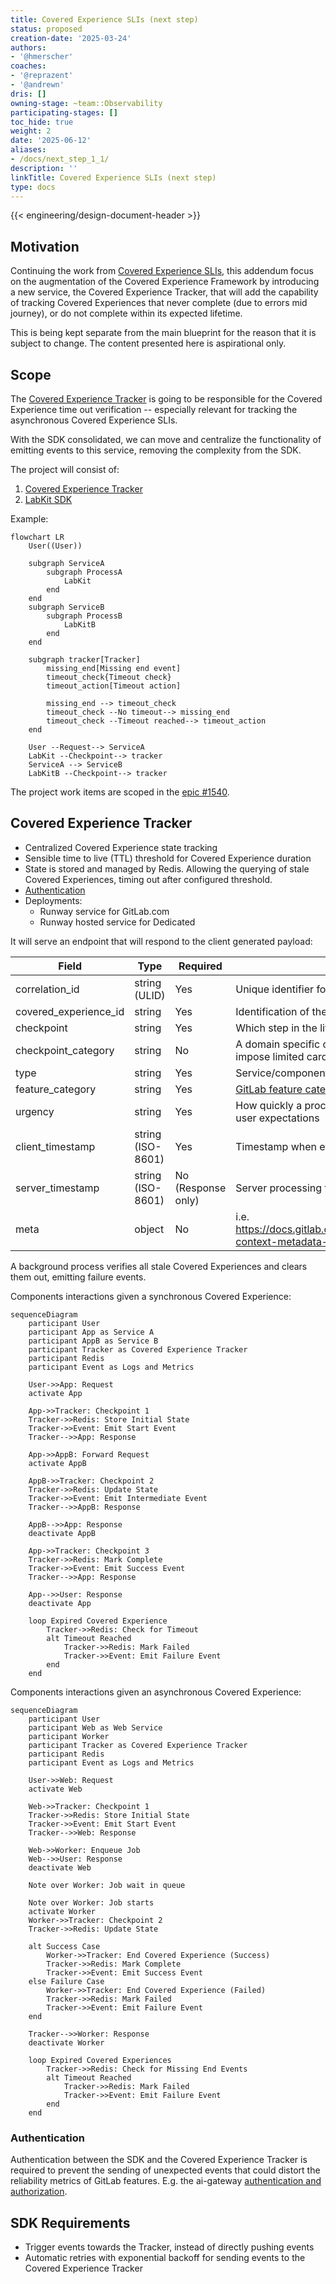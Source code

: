 ```yaml
---
title: Covered Experience SLIs (next step)
status: proposed
creation-date: '2025-03-24'
authors:
- '@hmerscher'
coaches:
- '@reprazent'
- '@andrewn'
dris: []
owning-stage: ~team::Observability
participating-stages: []
toc_hide: true
weight: 2
date: '2025-06-12'
aliases:
- /docs/next_step_1_1/
description: ''
linkTitle: Covered Experience SLIs (next step)
type: docs
---
```


<!-- vale gitlab.FutureTense = NO -->

<!-- This renders the design document header on the detail page, so don't remove it-->
{{< engineering/design-document-header >}}

## Motivation

Continuing the work from [Covered Experience SLIs](_index.md), this addendum focus on the augmentation of the Covered Experience Framework
by introducing a new service, the Covered Experience Tracker, that will add the capability of tracking Covered Experiences that
never complete (due to errors mid journey), or do not complete within its expected lifetime.

This is being kept separate from the main blueprint for the reason that it is subject to change. The content presented here is aspirational only.

## Scope

The [Covered Experience Tracker](#covered-experience-tracker) is going to be responsible for the Covered Experience time out verification --
especially relevant for tracking the asynchronous Covered Experience SLIs.

With the SDK consolidated, we can move and centralize the functionality of emitting events to this service, removing the complexity from the SDK.

The project will consist of:

1. [Covered Experience Tracker](#covered-experience-tracker)
2. [LabKit SDK](#sdk-requirements)

Example:

```mermaid
flowchart LR
    User((User))

    subgraph ServiceA
        subgraph ProcessA
            LabKit
        end
    end
    subgraph ServiceB
        subgraph ProcessB
            LabKitB
        end
    end

    subgraph tracker[Tracker]
        missing_end[Missing end event]
        timeout_check{Timeout check}
        timeout_action[Timeout action]

        missing_end --> timeout_check
        timeout_check --No timeout--> missing_end
        timeout_check --Timeout reached--> timeout_action
    end

    User --Request--> ServiceA
    LabKit --Checkpoint--> tracker
    ServiceA --> ServiceB
    LabKitB --Checkpoint--> tracker
```

The project work items are scoped in the [epic #1540](https://gitlab.com/groups/gitlab-com/gl-infra/-/epics/1540).

## Covered Experience Tracker

- Centralized Covered Experience state tracking
- Sensible time to live (TTL) threshold for Covered Experience duration
- State is stored and managed by Redis. Allowing the querying of stale Covered Experiences, timing out after configured threshold.
- [Authentication](#authentication)
- Deployments:
  - Runway service for GitLab.com
  - Runway hosted service for Dedicated

It will serve an endpoint that will respond to the client generated payload:

| Field                 | Type              | Required           | Description                                                                                                   | Example                            |
|-----------------------|-------------------|--------------------|---------------------------------------------------------------------------------------------------------------|------------------------------------|
| correlation_id        | string (ULID)     | Yes                | Unique identifier for the covered experience                                                                  | "01JP0EM7HB39WSJNR4662MYZ6V"       |
| covered_experience_id | string            | Yes                | Identification of the Covered Experience                                                                      | "http_request"                     |
| checkpoint            | string            | Yes                | Which step in the lifecycle                                                                                   | "start" \| "end" \| "intermediate" |
| checkpoint_category   | string            | No                 | A domain specific category for the checkpoint. TBD: impose limited cardinality.                               | "authorize"                        |
| type                  | string            | Yes                | Service/component generating the event                                                                        | "web", "database"                  |
| feature_category      | string            | Yes                | [GitLab feature category](https://docs.gitlab.com/development/feature_categorization/#feature-categorization) | "source_code_management"           |
| urgency               | string            | Yes                | How quickly a process needs to complete based on user expectations                                            | "sync_fast"                        |
| client_timestamp      | string (ISO-8601) | Yes                | Timestamp when event occurred                                                                                 | "2025-02-06T14:30:00Z"             |
| server_timestamp      | string (ISO-8601) | No (Response only) | Server processing timestamp                                                                                   | "2025-02-06T14:30:00.123Z"         |
| meta                  | object            | No                 | i.e. https://docs.gitlab.com/development/logging/#logging-context-metadata-through-rails-or-grape-requests    |                                    |

A background process verifies all stale Covered Experiences and clears them out, emitting failure events.

Components interactions given a synchronous Covered Experience:

```mermaid
sequenceDiagram
    participant User
    participant App as Service A
    participant AppB as Service B
    participant Tracker as Covered Experience Tracker
    participant Redis
    participant Event as Logs and Metrics

    User->>App: Request
    activate App

    App->>Tracker: Checkpoint 1
    Tracker->>Redis: Store Initial State
    Tracker->>Event: Emit Start Event
    Tracker-->>App: Response

    App->>AppB: Forward Request
    activate AppB

    AppB->>Tracker: Checkpoint 2
    Tracker->>Redis: Update State
    Tracker->>Event: Emit Intermediate Event
    Tracker-->>AppB: Response

    AppB-->>App: Response
    deactivate AppB

    App->>Tracker: Checkpoint 3
    Tracker->>Redis: Mark Complete
    Tracker->>Event: Emit Success Event
    Tracker-->>App: Response

    App-->>User: Response
    deactivate App

    loop Expired Covered Experience
        Tracker->>Redis: Check for Timeout
        alt Timeout Reached
            Tracker->>Redis: Mark Failed
            Tracker->>Event: Emit Failure Event
        end
    end
```

Components interactions given an asynchronous Covered Experience:

```mermaid
sequenceDiagram
    participant User
    participant Web as Web Service
    participant Worker
    participant Tracker as Covered Experience Tracker
    participant Redis
    participant Event as Logs and Metrics

    User->>Web: Request
    activate Web

    Web->>Tracker: Checkpoint 1
    Tracker->>Redis: Store Initial State
    Tracker->>Event: Emit Start Event
    Tracker-->>Web: Response

    Web->>Worker: Enqueue Job
    Web-->>User: Response
    deactivate Web

    Note over Worker: Job wait in queue

    Note over Worker: Job starts
    activate Worker
    Worker->>Tracker: Checkpoint 2
    Tracker->>Redis: Update State

    alt Success Case
        Worker->>Tracker: End Covered Experience (Success)
        Tracker->>Redis: Mark Complete
        Tracker->>Event: Emit Success Event
    else Failure Case
        Worker->>Tracker: End Covered Experience (Failed)
        Tracker->>Redis: Mark Failed
        Tracker->>Event: Emit Failure Event
    end

    Tracker-->>Worker: Response
    deactivate Worker

    loop Expired Covered Experiences
        Tracker->>Redis: Check for Missing End Events
        alt Timeout Reached
            Tracker->>Redis: Mark Failed
            Tracker->>Event: Emit Failure Event
        end
    end
```

### Authentication

Authentication between the SDK and the Covered Experience Tracker is required to prevent the sending of unexpected events that could distort the reliability metrics of GitLab features.
E.g. the ai-gateway [authentication and authorization](https://gitlab.com/gitlab-org/modelops/applied-ml/code-suggestions/ai-assist/-/blob/884ec8a1e92c1db13f12a1b0093e4e82aa50cad7/docs/auth.md).

## SDK Requirements

- Trigger events towards the Tracker, instead of directly pushing events
- Automatic retries with exponential backoff for sending events to the Covered Experience Tracker

